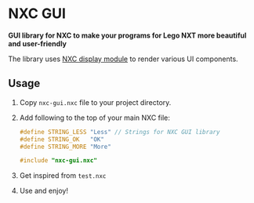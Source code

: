 NXC GUI
=======

**GUI library for NXC to make your programs for Lego NXT more beautiful and user-friendly** 

The library uses [NXC display module](http://bricxcc.sourceforge.net/nbc/nxcdoc/nxcapi/group___display_module.html) to render various UI components. 

Usage
-----

1. Copy `nxc-gui.nxc` file to your project directory.

2. Add following to the top of your main NXC file:  
   ```c
   #define STRING_LESS "Less" // Strings for NXC GUI library
   #define STRING_OK   "OK"
   #define STRING_MORE "More"
   
   #include "nxc-gui.nxc"
   ```
   
3. Get inspired from `test.nxc`

4. Use and enjoy!
